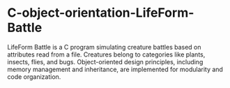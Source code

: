 # C-object-orientation-LifeForm-Battle
 LifeForm Battle is a C program simulating creature battles based on attributes read from a file. Creatures belong to categories like plants, insects, flies, and bugs. Object-oriented design principles, including memory management and inheritance, are implemented for modularity and code organization.
